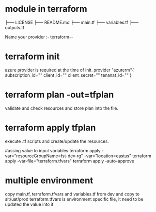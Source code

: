 # module in terraform
├── LICENSE
├── README.md
├── main.tf
├── variables.tf
├── outputs.tf

Name your provider :- terraform-<PROVIDER>-<NAME>

# terraform init
azure provider is required at the time of init.
provider "azurerm"{
    subscription_id=""
    client_id=""
    client_secret=""
    tenanat_id=""
}
# terraform plan -out=tfplan
validate and check resources and store plan into the file.
# terraform apply tfplan
execute .tf scripts and create/update the resources.

#assing value to input variables
terraform apply -var="resourceGroupName=fst-dev-rg" -var="location=eastus"
terraform apply -var-file="terraform.tfvars"
terraform apply -auto-approve

# multiple environment
copy main.tf, terraform.tfvars and variables.tf from dev and copy to sit/uat/prod
terraform.tfvars is environment specific file, it need to be updated the value into it

